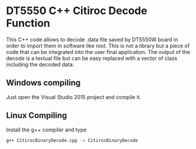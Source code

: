 
# DT5550 C++ Citiroc Decode Function
This C++ code allows to decode .data file saved by DT5550W board in order to import them in software like root.
This is not a library but a piece of code that can be integrated into the user final application.
The output of the decode is a textual file but can be easy replaced with a vector of class including the decoded data.
## Windows compiling
Just open the Visual Studio 2015 project and compile it.

## Linux Compiling
Install the g++ compiler and type

```bash
g++ CitirocBinaryDecode.cpp -o CitirocBinaryDecode
```

